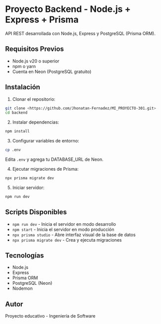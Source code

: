# Proyecto Backend - Node.js + Express + Prisma

API REST desarrollada con Node.js, Express y PostgreSQL (Prisma ORM).

## Requisitos Previos

- Node.js v20 o superior
- npm o yarn
- Cuenta en Neon (PostgreSQL gratuito)

## Instalación

1. Clonar el repositorio:
```bash
git clone <https://github.com/Jhonatan-Fernadez/MI_PROYECTO-301.git>
cd backend
```

2. Instalar dependencias:
```bash
npm install
```

3. Configurar variables de entorno:
```bash
cp .env
```
Edita `.env` y agrega tu DATABASE_URL de Neon.

4. Ejecutar migraciones de Prisma:
```bash
npx prisma migrate dev
```

5. Iniciar servidor:
```bash
npm run dev
```

## Scripts Disponibles

- `npm run dev` - Inicia el servidor en modo desarrollo
- `npm start` - Inicia el servidor en modo producción
- `npx prisma studio` - Abre interfaz visual de la base de datos
- `npx prisma migrate dev` - Crea y ejecuta migraciones

## Tecnologías

- Node.js
- Express
- Prisma ORM
- PostgreSQL (Neon)
- Nodemon

## Autor

Proyecto educativo - Ingeniería de Software